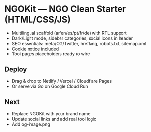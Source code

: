 # NGOKit — NGO Clean Starter (HTML/CSS/JS)
- Multilingual scaffold (ar/en/es/pt/fr/de) with RTL support
- Dark/Light mode, sidebar categories, social icons in header
- SEO essentials: meta/OG/Twitter, hreflang, robots.txt, sitemap.xml
- Cookie notice included
- Tool pages placeholders ready to wire

## Deploy
- Drag & drop to Netlify / Vercel / Cloudflare Pages
- Or serve via Go on Google Cloud Run

## Next
- Replace NGOKit with your brand name
- Update social links and add real tool logic
- Add og-image.png
